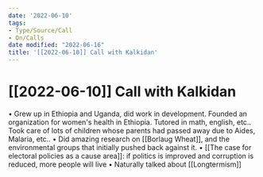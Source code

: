 ```yaml
---
date: '2022-06-10'
tags:
- Type/Source/Call
- On/Calls
date modified: "2022-06-16"
title: '[[2022-06-10]] Call with Kalkidan'
---
```


# [[2022-06-10]] Call with Kalkidan
• Grew up in Ethiopia and Uganda, did work in development. Founded an organization for women's health in Ethiopia. Tutored in math, english, etc.. Took care of lots of children whose parents had passed away due to Aides, Malaria, etc..
• Did amazing research on [[Borlaug Wheat]], and the environmental groups that initially pushed back against it.
• [[The case for electoral policies as a cause area]]: if politics is improved and corruption is reduced, more people will live
• Naturally talked about [[Longtermism]]
